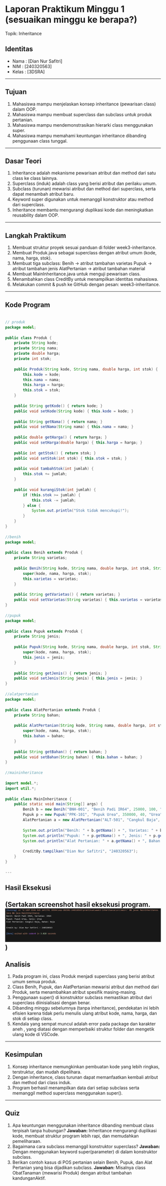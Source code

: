 # Laporan Praktikum Minggu 1 (sesuaikan minggu ke berapa?)
Topik: Inheritance

## Identitas
- Nama  : [Dian Nur Safitri]
- NIM   : [240320563]
- Kelas : [3DSRA]

---

## Tujuan
1. Mahasiswa mampu menjelaskan konsep inheritance (pewarisan class) dalam OOP.
2. Mahasiswa mampu membuat superclass dan subclass untuk produk pertanian.
3. Mahasiswa mampu mendemonstrasikan hierarki class menggunakan super.
4. Mahasiswa mampu memahami keuntungan inheritance dibanding penggunaan class tunggal.
---

## Dasar Teori
1. Inheritance adalah mekanisme pewarisan atribut dan method dari satu class ke class lainnya.
2. Superclass (induk) adalah class yang berisi atribut dan perilaku umum.
3. Subclass (turunan) mewarisi atribut dan method dari superclass, serta dapat menambah atribut baru.
4. Keyword super digunakan untuk memanggil konstruktor atau method dari superclass.
5. Inheritance membantu mengurangi duplikasi kode dan meningkatkan reusability dalam OOP.

---

## Langkah Praktikum
1. Membuat struktur proyek sesuai panduan di folder week3-inheritance.
2. Membuat Produk.java sebagai superclass dengan atribut umum (kode, nama, harga, stok).
3. Membuat tiga subclass:
    Benih → atribut tambahan varietas
    Pupuk → atribut tambahan jenis
    AlatPertanian → atribut tambahan material
4. Membuat MainInheritance.java untuk menguji pewarisan class.
5. Menambahkan class CreditBy untuk menampilkan identitas mahasiswa.
6. Melakukan commit & push ke GitHub dengan pesan: week3-inheritance.
---

## Kode Program
```java

// produk
package model;

public class Produk {
    private String kode;
    private String nama;
    private double harga;
    private int stok;

    public Produk(String kode, String nama, double harga, int stok) {
        this.kode = kode;
        this.nama = nama;
        this.harga = harga;
        this.stok = stok;
    }

    public String getKode() { return kode; }
    public void setKode(String kode) { this.kode = kode; }

    public String getNama() { return nama; }
    public void setNama(String nama) { this.nama = nama; }

    public double getHarga() { return harga; }
    public void setHarga(double harga) { this.harga = harga; }

    public int getStok() { return stok; }
    public void setStok(int stok) { this.stok = stok; }

    public void tambahStok(int jumlah) {
        this.stok += jumlah;
    }

    public void kurangiStok(int jumlah) {
        if (this.stok >= jumlah) {
            this.stok -= jumlah;
        } else {
            System.out.println("Stok tidak mencukupi!");
        }
    }
}

//benih
package model;

public class Benih extends Produk {
    private String varietas;

    public Benih(String kode, String nama, double harga, int stok, String varietas) {
        super(kode, nama, harga, stok);
        this.varietas = varietas;
    }

    public String getVarietas() { return varietas; }
    public void setVarietas(String varietas) { this.varietas = varietas; }
}

//pupuk
package model;

public class Pupuk extends Produk {
    private String jenis;

    public Pupuk(String kode, String nama, double harga, int stok, String jenis) {
        super(kode, nama, harga, stok);
        this.jenis = jenis;
    }

    public String getJenis() { return jenis; }
    public void setJenis(String jenis) { this.jenis = jenis; }
}

//alatpertanian
package model;

public class AlatPertanian extends Produk {
    private String bahan;

    public AlatPertanian(String kode, String nama, double harga, int stok, String bahan) {
        super(kode, nama, harga, stok);
        this.bahan = bahan;
    }

    public String getBahan() { return bahan; }
    public void setBahan(String bahan) { this.bahan = bahan; }
}

//maininheritance

import model.*;
import util.*;

public class MainInheritance {
    public static void main(String[] args) {
        Benih b = new Benih("BNH-001", "Benih Padi IR64", 25000, 100, "IR64");
        Pupuk p = new Pupuk("PPK-101", "Pupuk Urea", 350000, 40, "Urea");
        AlatPertanian a = new AlatPertanian("ALT-501", "Cangkul Baja", 90000, 15, "Baja");

        System.out.println("Benih: " + b.getNama() + ", Varietas: " + b.getVarietas());
        System.out.println("Pupuk: " + p.getNama() + ", Jenis: " + p.getJenis());
        System.out.println("Alat Pertanian: " + a.getNama() + ", Bahan: " + a.getBahan());

        CreditBy.tampilkan("Dian Nur Safitri", "240320563");
    }
}

---
```

## Hasil Eksekusi
(Sertakan screenshot hasil eksekusi program.  
![Screenshot hasil week3](screenshots\MainInheritance.png)
)
---

## Analisis
1. Pada program ini, class Produk menjadi superclass yang berisi atribut umum semua produk.
2. Class Benih, Pupuk, dan AlatPertanian mewarisi atribut dan method dari Produk, serta menambahkan atribut spesifik masing-masing.
3. Penggunaan super() di konstruktor subclass memastikan atribut dari superclass diinisialisasi dengan benar.
4. Dibanding minggu sebelumnya (tanpa inheritance), pendekatan ini lebih efisien karena tidak perlu menulis ulang atribut kode, nama, harga, dan stok di setiap class.
5. Kendala yang sempat muncul adalah error pada package dan karakter aneh , yang diatasi dengan memperbaiki struktur folder dan mengetik ulang kode di VSCode.
---

## Kesimpulan
1. Konsep inheritance memungkinkan pembuatan kode yang lebih ringkas, terstruktur, dan mudah dipelihara.
2. Dengan inheritance, class turunan dapat memanfaatkan kembali atribut dan method dari class induk.
3. Program berhasil menampilkan data dari setiap subclass serta memanggil method superclass menggunakan super().

---

## Quiz
1. Apa keuntungan menggunakan inheritance dibanding membuat class terpisah tanpa hubungan?
**Jawaban:** Inheritance mengurangi duplikasi kode, membuat struktur program lebih rapi, dan memudahkan pemeliharaan.
2. Bagaimana cara subclass memanggil konstruktor superclass?
**Jawaban:** Dengan menggunakan keyword super(parameter) di dalam konstruktor subclass.
3. Berikan contoh kasus di POS pertanian selain Benih, Pupuk, dan Alat Pertanian yang bisa dijadikan subclass.
**Jawaban:** Misalnya class ObatTanaman (mewarisi Produk) dengan atribut tambahan kandunganAktif.
